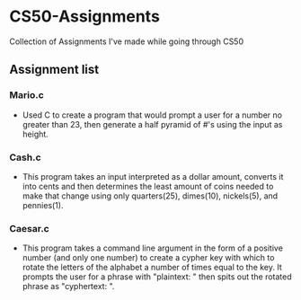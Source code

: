 # CS50-Assignments
Collection of Assignments I've made while going through CS50

## Assignment list

### Mario.c
- Used C to create a program that would prompt a user for a number no greater than 23, then generate a half pyramid of #'s using the input as height. 

### Cash.c
- This program takes an input interpreted as a dollar amount, converts it into cents and then determines the least amount of coins needed to make that change using only quarters(25), dimes(10), nickels(5), and pennies(1). 

### Caesar.c
- This program takes a command line argument in the form of a positive number (and only one number) to create a cypher key with which to rotate the letters of the alphabet a number of times equal to the key. It prompts the user for a phrase with "plaintext: " then spits out the rotated phrase as "cyphertext: ". 
